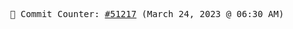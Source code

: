 <p align="center">
    <samp>
        📮 Commit Counter: <a href="https://github.com/Javascript-void0/Javascript-void0/commits/main">#51217</a> (March 24, 2023 @ 06:30 AM)
    </samp>
</p>